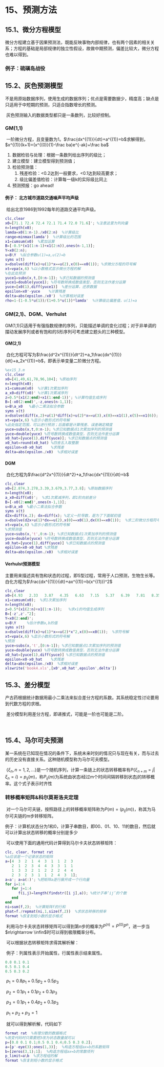 # 15、预测方法

## 15.1、微分方程模型

​	微分方程建立基于因果预测法，既能反映事物内部规律，也有两个因素的相关关系；方程的基础是局部规律的独立性假设，故做中期预测，偏差比较大，微分方程也难以得到。

### 例子：硫磺岛战役



## 15.2、灰色预测模型

​	不是用原始数据序列，使用生成的数据序列；优点是需要数据少，精度高；缺点是只适用于中短期的预测，只适合指数增长的预测。

​	灰色预测输入的数据类型都只是一条数列，比较好控制。

### GM(1,1)

​	一阶微分方程，且变量数为1。$\frac{dx^{(1)}}{dt}+a^{(1)}=b$求解得到，$x^{(1)}(k+1)=(x^{(0)}(1)-\frac ba)e^{-ak}+\frac ba$

1. 数据检验与处理：根据一条数列给出序列的级比；
2. 建立模型：建立模型得到预测值；
3. 检验预测值：
   1. 残差检验：<0.2达到一般要求，<0.1达到较高要求；
   2. 级比偏差值检验：计算每一级k的实际级比同上
4. 预测预报：go ahead!

#### 例子： 北方城市道路交通噪声平均声级

​	给出北京1986到1992每年的道路交通平均声级。

```matlab
clc,clear
x0=[71.1 72.4 72.4 72.1 71.4 72.0 71.6]'; %注意这里为列向量
n=length(x0);
lamda=x0(1:n-1)./x0(2:n)  %计算级比
range=minmax(lamda')  %计算级比的范围
x1=cumsum(x0)  %累加运算
B=[-0.5*(x1(1:n-1)+x1(2:n)),ones(n-1,1)];
Y=x0(2:n);
u=B\Y  %拟合参数u(1)=a,u(2)=b
syms x(t)
x=dsolve(diff(x)+u(1)*x==u(2),x(0)==x0(1)); %求微分方程的符号解
xt=vpa(x,6) %以小数格式显示微分方程的解
%在此处预测
yuce1=subs(x,t,[0:n-1]); %求已知数据的预测值
yuce1=double(yuce1); %符号数转换成数值类型，否则无法作差分运算
yuce=[x0(1),diff(yuce1)]  %差分运算，还原数据
epsilon=x0'-yuce    %计算残差
delta=abs(epsilon./x0')  %计算相对误差
rho=1-(1-0.5*u(1))/(1+0.5*u(1))*lamda'  %计算级比偏差值，u(1)=a
```



### GM(2,1)、DGM、Verhulst



​	GM(1,1)只适用于有强指数规律的序列，只能描述单调的变化过程；对于非单调的摆动发展序列或者有饱和的S形序列可考虑建立题头的三种模型。

#### GM(2,1)

​	白化方程可写为$\frac{d^2x^{(1)}}{dt^2}+a_1\frac{dx^{(1)}}{dt}+a_2x^{(1)}=b$，即表示单变量二阶微分方程。

```matlab
%ex15_3.m
clc,clear
x0=[41,49,61,78,96,104]; %原始序列
n=length(x0); 
x1=cumsum(x0)  %计算1次累加序列
a_x0=diff(x0)' %计算1次累减序列
z=0.5*(x1(2:end)+x1(1:end-1))'; %计算均值生成序列
B=[-x0(2:end)',-z,ones(n-1,1)]; 
u=B\a_x0   %最小二乘法拟合参数
syms x(t)
x=dsolve(diff(x,2)+u(1)*diff(x)+u(2)*x==u(3),x(0)==x1(1),x(5)==x1(6)); %求符号解
xt=vpa(x,6) %显示小数形式的符号解
%此处指定范围，可以进行预测；后面都是计算残差、误差确定精度
yuce=subs(x,t,0:n-1); %求已知数据点1次累加序列的预测值
yuce=double(yuce) %符号数转换成数值类型，否则无法作差分运算
x0_hat=[yuce(1),diff(yuce)]; %求已知数据点的预测值
x0_hat=round(x0_hat) %四舍五入取整数
epsilon=x0-x0_hat    %求残差
delta=abs(epsilon./x0)  %求相对误差
```

#### DGM	

​	白化方程为$\frac{d^2x^{(1)}}{dt^2}+a_1\frac{dx^{(1)}}{dt}=b$

```matlab
clc,clear
x0=[2.874,3.278,3.39,3.679,3.77,3.8]; %原始数据序列
n=length(x0);
a_x0=diff(x0)';  %求1次累减序列，即1阶向前差分
B=[-x0(2:end)',ones(n-1,1)]; 
u=B\a_x0  %最小二乘法拟合参数
syms x(t)
d2x=diff(x,2); dx=diff(x); %定义一阶导数，是为了下面赋初值
x=dsolve(d2x+u(1)*dx==u(2),x(0)==x0(1),dx(0)==x0(1));  %求二阶微分方程符号解
xt=vpa(x,6) %显示小数形式的符号解
%求预测值
yuce=subs(x,'t',0:n-1); %求已知数据点1次累加序列的预测值
yuce=double(yuce) %符号数转换成数值类型，否则无法作差分运算
x0_hat=[yuce(1),diff(yuce)] %求已知数据点的预测值
epsilon=x0-x0_hat %求残差
delta=abs(epsilon./x0)  %求相对误差
```

#### Verhulst预测模型

​	主要用来描述具有饱和状态的过程，即S型过程，常用于人口预测，生物生长等。白化方程为$\frac{dx^{(1)}}{dt}+ax^{(1)}=b(x^{(1)})^2$

```	matlab
clc,clear
x0=[4.93   2.33   3.87   4.35   6.63   7.15   5.37   6.39   7.81   8.35];
x1=cumsum(x0);  %求1次累加序列
n=length(x0);
z=0.5*(x1(2:n)+x1(1:n-1));   %求x1的均值生成序列
B=[-z',z'.^2];
Y=x0(2:end)';
u=B\Y     %估计参数a,b的值
syms x(t)
x=dsolve(diff(x)+u(1)*x==u(2)*x^2,x(0)==x0(1));  %求符号解
xt=vpa(x,6) %显示小数形式的符号解
%预测
yuce=subs(x,'t',[0:n-1]); %求已知数据点1次累加序列的预测值
yuce=double(yuce) %符号数转换成数值类型，否则无法作差分运算
x0_hat=[yuce(1),diff(yuce)] %求已知数据点的预测值
epsilon=x0-x0_hat    %求残差
delta=abs(epsilon./x0)  %求相对误差
xlswrite('book4.xls',[x0',x0_hat',epsilon',delta'])
```

## 15.3、差分模型

​	产古药根据统计数据用最小二乘法来拟合差分方程的系数。其系统稳定性讨论要用到代数方程的求根。

​	差分模型利用差分方程，即递推式，可能是一阶也可能是二阶。

​	

## 15.4、马尔可夫预测

​	某一系统在已知现在情况的条件下，系统未来时刻的情况只与现在有关，而与过去的历史没有直接关系。这种随机模型称为马尔可夫模型。

​	$\{\xi_n,n=1,2,...\}$是一个随机序列，计算一条链上的状态转移概率有$P\{\xi_{n+m}=j|\xi_n=i\}=p_{ij}(m)$，称$P_{ij}(m)$为系统由状态i经过m个时间间隔转移到状态j的转移概率。这个式子表示时齐性

### 转移概率矩阵&科尔莫哥洛夫定理

​	对一个马尔可夫链，按照路径上的转移概率矩阵称为$P(m)=(p_{ij}(m))$，称其为马尔可夫链的m步转移矩阵。

​	例子：计算机状态分为1和0，计算子串数目，即00、01、10、11的数目，然后就可以计算出状态转移的概率分别是多少

​	可以使用下面的通用代码计算得到马尔卡夫状态转移矩阵：

```matlab
clc, clear, format rat
%a应该是一个记录状态的矩阵
a=[4  3  2  1  4  3  1  1  2  3 
   2  1  2  3  4  4  3  3  1  1
   1  3  3  2  1  2  2  2  4  4
   2  3  2  3  1  1  2  4  3  1];
a=a'; a=a(:)'; %把矩阵a逐行展开成一个行向量
for i=1:4
   for j=1:4
      f(i,j)=length(findstr([i j],a)); %统计子串‘ij’的个数
   end
end
ni=sum(f,2);  %计算矩阵f的行和
phat=f./repmat(ni,1,size(f,2))  %求状态转移的频率
format %恢复到短小数的显示格式
```

​	利用马尔卡夫状态转移矩阵可以得到第n步的概率为$P^{(n)}=P^{(0)}P^n$，进一步当$n\rightarrow \infin$时可以得到极限概率分布。

​	可以根据状态转移矩阵求得其解析解：

​	例子：列属性表示开始属性，行属性表示结束属性。

```matlab
0.8	0.1	0.1
0.5	0.1	0.4
0.5	0.3	0.2
```

​	$p_1=0.8p_1+0.5p_2+0.5p_3$

​	$p_2=0.1p_1+0.1p_2+0.3p_3$

​	$p_3=0.1p_1+0.4p_2+0.3p_3$

​	$p_1+p_2+p_3=1$

​	就可以得到解析解，代码如下

```matlab
format rat  %有理分数的数据格式
%改变代码时只需要把3改为状态数量就可以
p=[0.8 0.1 0.1;0.5 0.1 0.4;0.5 0.3 0.2];
a=[p'-eye(3);ones(1,3)];  %构造方程组ax=b的系数矩阵 
b=[zeros(3,1);1];  %构造方程组ax=b的常数项列
p_limit=a\b  %求方程组的解
format %恢复到短小数的显示格式
```

